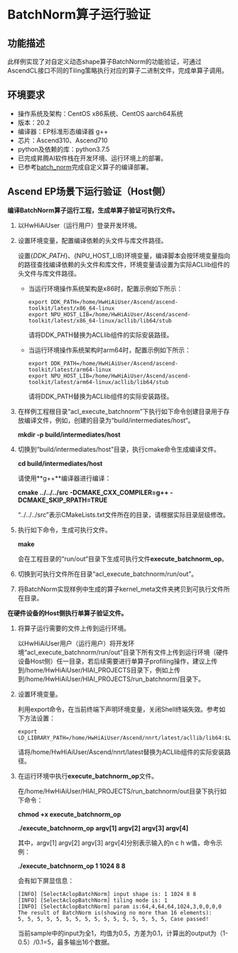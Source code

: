 # BatchNorm算子运行验证<a name="ZH-CN_TOPIC_0303909994"></a>

## 功能描述<a name="section5991635141815"></a>

此样例实现了对自定义动态shape算子BatchNorm的功能验证，可通过AscendCL接口不同的Tiling策略执行对应的算子二进制文件，完成单算子调用。

## 环境要求<a name="section15875915982"></a>

-   操作系统及架构：CentOS x86系统、CentOS aarch64系统
-   版本：20.2
-   编译器：EP标准形态编译器 g++
-   芯片：Ascend310、Ascend710
-   python及依赖的库：python3.7.5
-   已完成昇腾AI软件栈在开发环境、运行环境上的部署。
-   已参考[batch_norm](https://github.com/Huawei-Ascend/samples/tree/dev/cplusplus/level1_single_api/4_op_dev/6_other/singleop/tbe/impl)完成自定义算子的编译部署。

## Ascend EP场景下运行验证（Host侧）<a name="section115611114292"></a>

**编译BatchNorm算子运行工程，生成单算子验证可执行文件。**

1. 以HwHiAiUser（运行用户）登录开发环境。

2. 设置环境变量，配置编译依赖的头文件与库文件路径。

   设置$\{DDK\_PATH\}、$\{NPU\_HOST\_LIB\}环境变量，编译脚本会按环境变量指向的路径查找编译依赖的头文件和库文件，环境变量请设置为实际ACLlib组件的头文件与库文件路径。

   - 当运行环境操作系统架构是x86时，配置示例如下所示：

     ```
     export DDK_PATH=/home/HwHiAiUser/Ascend/ascend-toolkit/latest/x86_64-linux
     export NPU_HOST_LIB=/home/HwHiAiUser/Ascend/ascend-toolkit/latest/x86_64-linux/acllib/lib64/stub
     ```

     请将DDK_PATH替换为ACLlib组件的实际安装路径。

   - 当运行环境操作系统架构时arm64时，配置示例如下所示：

     ```
     export DDK_PATH=/home/HwHiAiUser/Ascend/ascend-toolkit/latest/arm64-linux
     export NPU_HOST_LIB=/home/HwHiAiUser/Ascend/ascend-toolkit/latest/arm64-linux/acllib/lib64/stub
     ```

     请将DDK_PATH替换为ACLlib组件的实际安装路径。

3. 在样例工程根目录“acl\_execute\_batchnorm”下执行如下命令创建目录用于存放编译文件，例如，创建的目录为“build/intermediates/host“。

   **mkdir -p build/intermediates/host**

4. 切换到“build/intermediates/host”目录，执行cmake命令生成编译文件。

   **cd build/intermediates/host**

   请使用**g++**编译器进行编译：

   **cmake ../../../src -DCMAKE\_CXX\_COMPILER=g++ -DCMAKE\_SKIP\_RPATH=TRUE**

   “../../../src”表示CMakeLists.txt文件所在的目录，请根据实际目录层级修改。

5. 执行如下命令，生成可执行文件。

   **make**

   会在工程目录的“run/out“目录下生成可执行文件**execute\_batchnorm\_op**。

6. 切换到可执行文件所在目录“acl\_execute\_batchnorm/run/out”。

7. 将BatchNorm实现样例中生成的算子kernel\_meta文件夹拷贝到可执行文件所在目录。

**在硬件设备的Host侧执行单算子验证文件。**

1. 将算子运行需要的文件上传到运行环境。

   以HwHiAiUser用户（运行用户）将开发环境“acl\_execute\_batchnorm/run/out”目录下所有文件上传到运行环境（硬件设备Host侧）任一目录，若后续需要进行单算子profiling操作，建议上传到/home/HwHiAiUser/HIAI\_PROJECTS目录下，例如上传到/home/HwHiAiUser/HIAI\_PROJECTS/run\_batchnorm/目录下。

2. 设置环境变量。

   利用export命令，在当前终端下声明环境变量，关闭Shell终端失效。参考如下方法设置：

   ```
   export LD_LIBRARY_PATH=/home/HwHiAiUser/Ascend/nnrt/latest/acllib/lib64:$LD_LIBRARY_PATH
   ```

   请将/home/HwHiAiUser/Ascend/nnrt/latest替换为ACLlib组件的实际安装路径。

3. 在运行环境中执行**execute\_batchnorm\_op**文件。

   在/home/HwHiAiUser/HIAI\_PROJECTS/run\_batchnorm/out目录下执行如下命令：

   **chmod +x execute\_batchnorm\_op**

   **./execute\_batchnorm\_op** **argv\[1\] argv\[2\] argv\[3\] argv\[4\]**

   其中，argv\[1\] argv\[2\] argv\[3\] argv\[4\]分别表示输入的n c h w值，命令示例：

   **./execute\_batchnorm\_op 1 1024 8 8**

   会有如下屏显信息：

   ```
   [INFO] [SelectAclopBatchNorm] input shape is: 1 1024 8 8
   [INFO] [SelectAclopBatchNorm] tiling mode is: 1
   [INFO] [SelectAclopBatchNorm] param is:64,4,64,64,1024,3,0,0,0,0
   The result of BatchNorm is(showing no more than 16 elements):
   5, 5, 5, 5, 5, 5, 5, 5, 5, 5, 5, 5, 5, 5, 5, 5, Case passed!
   ```

   当前sample中的input为全1，均值为0.5，方差为0.1，计算出的output为（1-0.5）/0.1=5，最多输出16个数据。

